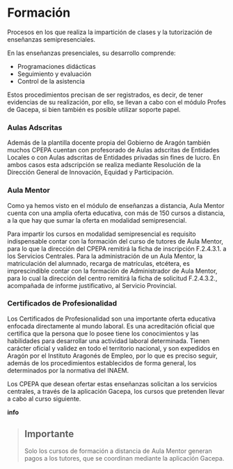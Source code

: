 # Formación

Procesos en los que realiza la impartición de clases y la tutorización de enseñanzas semipresenciales.

En las enseñanzas presenciales, su desarrollo comprende:

* Programaciones didácticas
* Seguimiento y evaluación
* Control de la asistencia

Estos procedimientos precisan de ser registrados, es decir, de tener evidencias de su realización, por ello, se llevan a cabo con el módulo Profes de Gacepa, si bien también es posible utilizar soporte papel.

### Aulas Adscritas

Además de la plantilla docente propia del Gobierno de Aragón también muchos CPEPA cuentan con profesorado de Aulas adscritas de Entidades Locales o con Aulas adscritas de Entidades privadas sin fines de lucro. En ambos casos esta adscripción se realiza mediante Resolución de la Dirección General de Innovación, Equidad y Participación.

### Aula Mentor

Como ya hemos visto en el módulo de enseñanzas a distancia, Aula Mentor cuenta con una amplia oferta educativa, con más de 150 cursos a distancia, a la que hay que sumar la oferta en modalidad semipresencial.

Para impartir los cursos en modalidad semipresencial es requisito indispensable contar con la formación del curso de tutores de Aula Mentor, para lo que la dirección del CPEPA remitirá la ficha de inscripción F.2.4.3.1. a los Servicios Centrales. Para la administración de un Aula Mentor, la matriculación del alumnado, recarga de matrículas, etcétera, es imprescindible contar con la formación de Administrador de Aula Mentor, para lo cual la dirección del centro remitirá la ficha de solicitud F.2.4.3.2., acompañada de informe justificativo, al Servicio Provincial.

### Certificados de Profesionalidad

Los Certificados de Profesionalidad son una importante oferta educativa enfocada directamente al mundo laboral. Es una acreditación oficial que certifica que la persona que lo posee tiene los conocimientos y las habilidades para desarrollar una actividad laboral determinada. Tienen carácter oficial y validez en todo el territorio nacional, y son expedidos en Aragón por el Instituto Aragonés de Empleo, por lo que es preciso seguir, además de los procedimientos establecidos de forma general, los determinados por la normativa del INAEM.

Los CPEPA que desean ofertar estas enseñanzas solicitan a los servicios centrales, a través de la aplicación Gacepa, los cursos que pretenden llevar a cabo al curso siguiente.

**info**

> ## Importante
>
> Solo los cursos de formación a distancia de Aula Mentor generan pagos a los tutores, que se coordinan mediante la aplicación Gacepa.



